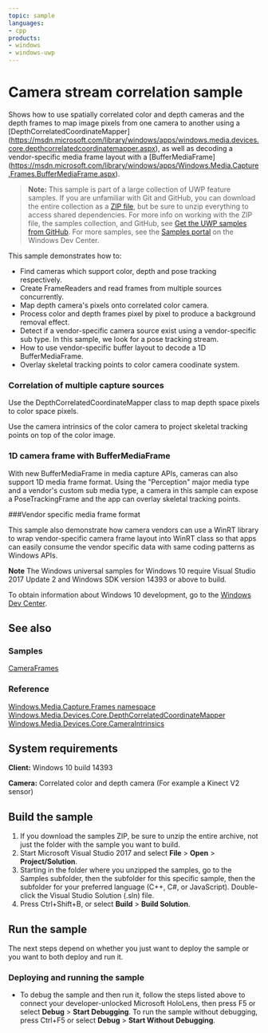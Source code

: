 ```yaml
---
topic: sample
languages:
- cpp
products:
- windows
- windows-uwp
---
```


<!---
  category: AudioVideoAndCamera 
  samplefwlink: http://go.microsoft.com/fwlink/p/?LinkId=825745
--->

# Camera stream correlation sample

Shows how to use spatially correlated color and depth cameras and the depth frames
to map image pixels from one camera to another using a [DepthCorrelatedCoordinateMapper]
(https://msdn.microsoft.com/library/windows/apps/windows.media.devices.core.depthcorrelatedcoordinatemapper.aspx),
as well as decoding a vendor-specific media frame layout with a [BufferMediaFrame]
(https://msdn.microsoft.com/library/windows/apps/Windows.Media.Capture.Frames.BufferMediaFrame.aspx).

> **Note:** This sample is part of a large collection of UWP feature samples. 
> If you are unfamiliar with Git and GitHub, you can download the entire collection as a 
> [ZIP file](https://github.com/Microsoft/Windows-universal-samples/archive/master.zip), but be 
> sure to unzip everything to access shared dependencies. For more info on working with the ZIP file, 
> the samples collection, and GitHub, see [Get the UWP samples from GitHub](https://aka.ms/ovu2uq). 
> For more samples, see the [Samples portal](https://aka.ms/winsamples) on the Windows Dev Center. 

This sample demonstrates how to:

- Find cameras which support color, depth and pose tracking respectively.
- Create FrameReaders and read frames from multiple sources concurrently.
- Map depth camera's pixels onto correlated color camera.
- Process color and depth frames pixel by pixel to produce a background removal effect.
- Detect if a vendor-specific camera source exist using a vendor-specific sub type. In this sample, we look for a pose tracking stream.
- How to use vendor-specific buffer layout to decode a 1D BufferMediaFrame.
- Overlay skeletal tracking points to color camera coodinate system.

### Correlation of multiple capture sources

Use the DepthCorrelatedCoordinateMapper class to map depth space pixels to color
space pixels. 

Use the camera intrinsics of the color camera to project skeletal
tracking points on top of the color image.

### 1D camera frame with BufferMediaFrame

With new BufferMediaFrame in media capture APIs, cameras can also support 1D media frame format.
Using the "Perception" major media type and a vendor's custom sub media type, a camera
in this sample can expose a PoseTrackingFrame and the app can overlay skeletal tracking points.

###Vendor specific media frame format

This sample also demonstrate how camera vendors can use a WinRT library to wrap vendor-specific
camera frame layout into WinRT class so that apps can easily consume the vendor specific data
with same coding patterns as Windows APIs.

**Note** The Windows universal samples for Windows 10 require Visual Studio 2017 Update 2
and Windows SDK version 14393 or above to build.

To obtain information about Windows 10 development, go to the [Windows Dev Center](https://dev.windows.com).

## See also

### Samples

[CameraFrames](/Samples/CameraFrames)  

### Reference

[Windows.Media.Capture.Frames namespace](https://msdn.microsoft.com/library/windows/apps/windows.media.capture.frames.aspx)  
[Windows.Media.Devices.Core.DepthCorrelatedCoordinateMapper](https://msdn.microsoft.com/library/windows/apps/windows.media.devices.core.depthcorrelatedcoordinatemapper.aspx)  
[Windows.Media.Devices.Core.CameraIntrinsics](https://msdn.microsoft.com/library/windows/apps/windows.media.devices.core.cameraintrinsics.aspx)  

## System requirements

**Client:** Windows 10 build 14393

**Camera:** Correlated color and depth camera (For example a Kinect V2 sensor)

## Build the sample

1. If you download the samples ZIP, be sure to unzip the entire archive, not just the folder with
   the sample you want to build.
2. Start Microsoft Visual Studio 2017 and select **File** \> **Open** \> **Project/Solution**.
3. Starting in the folder where you unzipped the samples, go to the Samples subfolder, then the
   subfolder for this specific sample, then the subfolder for your preferred language (C++, C#, or
   JavaScript). Double-click the Visual Studio Solution (.sln) file.
4. Press Ctrl+Shift+B, or select **Build** \> **Build Solution**.

## Run the sample

The next steps depend on whether you just want to deploy the sample or you want to both deploy and
run it.

### Deploying and running the sample

- To debug the sample and then run it, follow the steps listed above to connect your
  developer-unlocked Microsoft HoloLens, then press F5 or select **Debug** \> **Start Debugging**.
  To run the sample without debugging, press Ctrl+F5 or select **Debug** \> **Start Without Debugging**.
